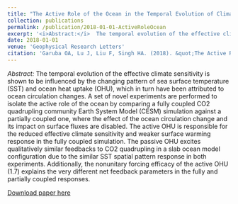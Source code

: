 ```yaml
---
title: "The Active Role of the Ocean in the Temporal Evolution of Climate Sensitivity"
collection: publications
permalink: /publication/2018-01-01-ActiveRoleOcean
excerpt: '<i>Abstract:</i>  The temporal evolution of the effective climate sensitivity is shown to be influenced by the changing pattern of sea surface temperature (SST) and ocean heat uptake (OHU), which in turn have been attributed to ocean circulation changes. A set of novel experiments are performed to isolate the active role of the ocean by comparing a fully coupled CO2 quadrupling community Earth System Model (CESM) simulation against a partially coupled one, where the effect of the ocean circulation change and its impact on surface fluxes are disabled. The active OHU is responsible for the reduced effective climate sensitivity and weaker surface warming response in the fully coupled simulation. The passive OHU excites qualitatively similar feedbacks to CO2 quadrupling in a slab ocean model configuration due to the similar SST spatial pattern response in both experiments. Additionally, the nonunitary forcing efficacy of the active OHU (1.7) explains the very different net feedback parameters in the fully and partially coupled responses.'
date: 2018-01-01
venue: 'Geophysical Research Letters'
citation: 'Garuba OA, Lu J, Liu F, Singh HA. (2018). &quot;The Active Role of the Ocean in the Temporal Evolution of Climate Sensitivity.&quot; <i>Geophysical Research Letters</i>. 45: pp 306–315.'
---
```


<i>Abstract:</i>  The temporal evolution of the effective climate sensitivity is shown to be influenced by the changing pattern of sea surface temperature (SST) and ocean heat uptake (OHU), which in turn have been attributed to ocean circulation changes. A set of novel experiments are performed to isolate the active role of the ocean by comparing a fully coupled CO2 quadrupling community Earth System Model (CESM) simulation against a partially coupled one, where the effect of the ocean circulation change and its impact on surface fluxes are disabled. The active OHU is responsible for the reduced effective climate sensitivity and weaker surface warming response in the fully coupled simulation. The passive OHU excites qualitatively similar feedbacks to CO2 quadrupling in a slab ocean model configuration due to the similar SST spatial pattern response in both experiments. Additionally, the nonunitary forcing efficacy of the active OHU (1.7) explains the very different net feedback parameters in the fully and partially coupled responses.

[Download paper here](http://hansialice.github.io/files/GRL-GarubaEtAl2018-ActiveRoleOcean.pdf)
